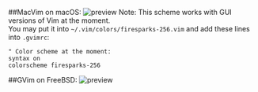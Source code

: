##MacVim on macOS:
![preview](https://github.com/dsalychev/firesparks/raw/master/preview/macvim.png)
Note: This scheme works with GUI versions of Vim at the moment.    
You may put it into `~/.vim/colors/firesparks-256.vim` and add these lines
into `.gvimrc`:

	" Color scheme at the moment:
	syntax on
	colorscheme firesparks-256

##GVim on FreeBSD:
![preview](https://github.com/dsalychev/firesparks/raw/master/preview/gvim-freebsd.png)
